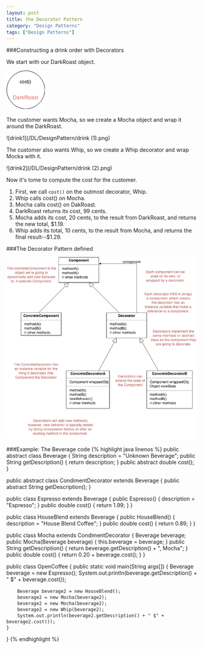 ```yaml
---
layout: post
title: the Decorator Pattern
category: "Design Patterns"
tags: ["Design Patterns"]
---
```


###Constructing a drink order with Decorators

We start with our DarkRoast object.

![drink](/DL/DesignPattern/drink.png)

The customer wants Mocha, so we create a Mocha object and wrap it around the DarkRoast.

![drink1](/DL/DesignPattern/drink (1).png)

The customer also wants Whip, so we create a Whip decorator and wrap Mocka with it.

![drink2](/DL/DesignPattern/drink (2).png)

Now it's tome to compute the cost for the customer.

1. First, we call `cost()` on the outmost decorator, Whip.
2. Whip calls cost() on Mocha.
3. Mocha calls cost() on DakRoast.
4. DarkRoast returns its cost, 99 cents.
5. Mocha adds its cost, 20 cents, to the result from DarkRoast, and returns the new total, \$1.19.
6. Whip adds its total, 10 cents, to the result from Mocha, and returns the final result--\$1.29.

###The Decorator Pattern defined

![decoretordefine](/DL/DesignPattern/decoratordefined.png)

###Example: The Beverage code
{% highlight java linenos %}
public abstract class Beverage {
    String description = "Unknown Beverage";
    public String getDescription() {
        return description;
    }
    public abstract double cost();
}

public abstract class CondimentDecorator extends Beverage {
    public abstract String getDescription();
}

public class Espresso extends Beverage {
    public Espresso() {
        description = "Espresso";
    }
    public double cost() {
        return 1.99;
    }
}

public class HouseBlend extends Beverage {
    public HouseBlend() {
        description = "House Blend Coffee";
    }
    public double cost() {
        return 0.89;
    }
}

public class Mocha extends CondimentDecorator {
    Beverage beverage;
    public Mocha(Beverage beverage) {
        this.beverage = beverage;
    }
    public String getDescription() {
        return beverage.getDescription() + ", Mocha";
    }
    public double cost() {
        return 0.20 + beverage.cost();
    }
}

public class OpenCoffee {
    public static void main(String args[]) {
        Beverage beverage = new Espresso();
        System.out.println(beverage.getDescription() + " $" + beverage.cost());

        Beverage beverage2 = new HouseBlend();
        beverage2 = new Mocha(beverage2);
        beverage2 = new Mocha(beverage2);
        beverage2 = new Whip(beverage2);
        System.out.println(beverage2.getDescription() + " $" + beverage2.cost());
    }
}
{% endhighlight %}



